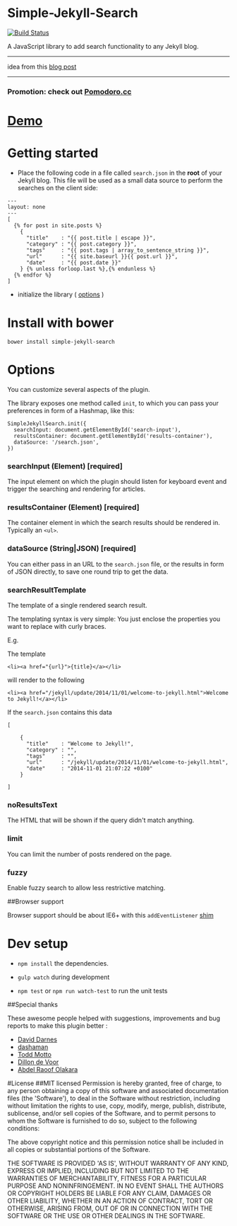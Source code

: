 Simple-Jekyll-Search
====================

[![Build Status](https://travis-ci.org/christian-fei/Simple-Jekyll-Search.svg?branch=master)](https://travis-ci.org/christian-fei/Simple-Jekyll-Search)

A JavaScript library to add search functionality to any Jekyll blog.

---

idea from this [blog post](https://alexpearce.me/2012/04/simple-jekyll-searching/#disqus_thread)

---


### Promotion: check out [Pomodoro.cc](https://pomodoro.cc/)


# [Demo](http://christian-fei.github.io/Simple-Jekyll-Search/)



# Getting started

- Place the following code in a file called `search.json` in the **root** of your Jekyll blog. This file will be used as a small data source to perform the searches on the client side:

```
---
layout: none
---
[
  {% for post in site.posts %}
    {
      "title"    : "{{ post.title | escape }}",
      "category" : "{{ post.category }}",
      "tags"     : "{{ post.tags | array_to_sentence_string }}",
      "url"      : "{{ site.baseurl }}{{ post.url }}",
      "date"     : "{{ post.date }}"
    } {% unless forloop.last %},{% endunless %}
  {% endfor %}
]
```

- initialize the library ( [options](#options) )



# Install with bower

```
bower install simple-jekyll-search
```





# Options

You can customize several aspects of the plugin.

The library exposes one method called `init`, to which you can pass your preferences in form of a Hashmap, like this:

```
SimpleJekyllSearch.init({
  searchInput: document.getElementById('search-input'),
  resultsContainer: document.getElementById('results-container'),
  dataSource: '/search.json',
})
```

### searchInput (Element) [required]

The input element on which the plugin should listen for keyboard event and trigger the searching and rendering for articles.


### resultsContainer (Element) [required]

The container element in which the search results should be rendered in. Typically an `<ul>`.


### dataSource (String|JSON) [required]

You can either pass in an URL to the `search.json` file, or the results in form of JSON directly, to save one round trip to get the data.


### searchResultTemplate

The template of a single rendered search result.

The templating syntax is very simple: You just enclose the properties you want to replace with curly braces.

E.g.

The template

```
<li><a href="{url}">{title}</a></li>
```

will render to the following

```
<li><a href="/jekyll/update/2014/11/01/welcome-to-jekyll.html">Welcome to Jekyll!</a></li>
```

If the `search.json` contains this data

```
[

    {
      "title"    : "Welcome to Jekyll!",
      "category" : "",
      "tags"     : "",
      "url"      : "/jekyll/update/2014/11/01/welcome-to-jekyll.html",
      "date"     : "2014-11-01 21:07:22 +0100"
    }

]
```


### noResultsText

The HTML that will be shown if the query didn't match anything.


### limit

You can limit the number of posts rendered on the page.



### fuzzy

Enable fuzzy search to allow less restrictive matching.






##Browser support

Browser support should be about IE6+ with this `addEventListener` [shim](https://gist.github.com/eirikbacker/2864711#file-addeventlistener-polyfill-js)





# Dev setup

- `npm install` the dependencies.

- `gulp watch` during development

- `npm test` or `npm run watch-test` to run the unit tests






##Special thanks

These awesome people helped with suggestions, improvements and bug reports to make this plugin better :

- [David Darnes](https://github.com/daviddarnes)
- [dashaman](http://dashaman.com/)
- [Todd Motto](http://toddmotto.com/)
- [Dillon de Voor](http://www.crocodillon.com/)
- [Abdel Raoof Olakara](http://abdelraoof.com/)






#License
##MIT licensed
Permission is hereby granted, free of charge, to any person obtaining a copy of this software and associated documentation files (the 'Software'), to deal in the Software without restriction, including without limitation the rights to use, copy, modify, merge, publish, distribute, sublicense, and/or sell copies of the Software, and to permit persons to whom the Software is furnished to do so, subject to the following conditions:

The above copyright notice and this permission notice shall be included in all copies or substantial portions of the Software.

THE SOFTWARE IS PROVIDED 'AS IS', WITHOUT WARRANTY OF ANY KIND, EXPRESS OR IMPLIED, INCLUDING BUT NOT LIMITED TO THE WARRANTIES OF MERCHANTABILITY, FITNESS FOR A PARTICULAR PURPOSE AND NONINFRINGEMENT. IN NO EVENT SHALL THE AUTHORS OR COPYRIGHT HOLDERS BE LIABLE FOR ANY CLAIM, DAMAGES OR OTHER LIABILITY, WHETHER IN AN ACTION OF CONTRACT, TORT OR OTHERWISE, ARISING FROM, OUT OF OR IN CONNECTION WITH THE SOFTWARE OR THE USE OR OTHER DEALINGS IN THE SOFTWARE.

